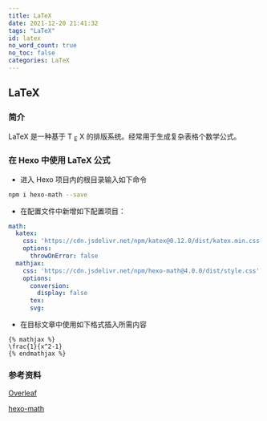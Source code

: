 ```yaml
---
title: LaTeX
date: 2021-12-20 21:41:32
tags: "LaTeX"
id: latex
no_word_count: true
no_toc: false
categories: LaTeX
---
```


## LaTeX

### 简介

LaTeX 是一种基于 Τ <sub>Ε</sub> Χ 的排版系统。经常用于生成复杂表格个数学公式。

### 在 Hexo 中使用 LaTeX 公式

- 进入 Hexo 项目内的根目录输入如下命令

```bash
npm i hexo-math --save
```

- 在配置文件中新增如下配置项目：

```yaml
math:
  katex:
    css: 'https://cdn.jsdelivr.net/npm/katex@0.12.0/dist/katex.min.css'
    options:
      throwOnError: false
  mathjax:
    css: 'https://cdn.jsdelivr.net/npm/hexo-math@4.0.0/dist/style.css'
    options:
      conversion:
        display: false
      tex:
      svg:
```

- 在目标文章中使用如下格式插入所需内容

```text
{% mathjax %}
\frac{1}{x^2-1}
{% endmathjax %}
```

### 参考资料

[Overleaf](https://www.overleaf.com/learn)

[hexo-math](https://github.com/hexojs/hexo-math)